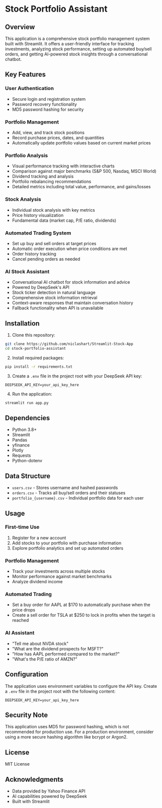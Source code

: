 # Stock Portfolio Assistant

## Overview
This application is a comprehensive stock portfolio management system built with Streamlit. It offers a user-friendly interface for tracking investments, analyzing stock performance, setting up automated buy/sell orders, and getting AI-powered stock insights through a conversational chatbot.

## Key Features

### User Authentication
- Secure login and registration system
- Password recovery functionality
- MD5 password hashing for security

### Portfolio Management
- Add, view, and track stock positions
- Record purchase prices, dates, and quantities
- Automatically update portfolio values based on current market prices

### Portfolio Analysis
- Visual performance tracking with interactive charts
- Comparison against major benchmarks (S&P 500, Nasdaq, MSCI World)
- Dividend tracking and analysis
- Portfolio rebalancing recommendations
- Detailed metrics including total value, performance, and gains/losses

### Stock Analysis
- Individual stock analysis with key metrics
- Price history visualization
- Fundamental data (market cap, P/E ratio, dividends)

### Automated Trading System
- Set up buy and sell orders at target prices
- Automatic order execution when price conditions are met
- Order history tracking
- Cancel pending orders as needed

### AI Stock Assistant
- Conversational AI chatbot for stock information and advice
- Powered by DeepSeek's API
- Stock ticker detection in natural language
- Comprehensive stock information retrieval
- Context-aware responses that maintain conversation history
- Fallback functionality when API is unavailable

## Installation

1. Clone this repository:
```bash
git clone https://github.com/niclashart/Streamlit-Stock-App
cd stock-portfolio-assistant
```

2. Install required packages:
```bash
pip install -r requirements.txt
```

3. Create a `.env` file in the project root with your DeepSeek API key:
```
DEEPSEEK_API_KEY=your_api_key_here
```

4. Run the application:
```bash
streamlit run app.py
```

## Dependencies

- Python 3.8+
- Streamlit
- Pandas
- yfinance
- Plotly
- Requests
- Python-dotenv

## Data Structure
- `users.csv` - Stores username and hashed passwords
- `orders.csv` - Tracks all buy/sell orders and their statuses
- `portfolio_{username}.csv` - Individual portfolio data for each user

## Usage

### First-time Use
1. Register for a new account
2. Add stocks to your portfolio with purchase information
3. Explore portfolio analytics and set up automated orders

### Portfolio Management
- Track your investments across multiple stocks
- Monitor performance against market benchmarks
- Analyze dividend income

### Automated Trading
- Set a buy order for AAPL at $170 to automatically purchase when the price drops
- Create a sell order for TSLA at $250 to lock in profits when the target is reached

### AI Assistant
- "Tell me about NVDA stock"
- "What are the dividend prospects for MSFT?"
- "How has AAPL performed compared to the market?"
- "What's the P/E ratio of AMZN?"

## Configuration

The application uses environment variables to configure the API key. Create a `.env` file in the project root with the following content:
```
DEEPSEEK_API_KEY=your_api_key_here
```

## Security Note

This application uses MD5 for password hashing, which is not recommended for production use. For a production environment, consider using a more secure hashing algorithm like bcrypt or Argon2.

## License

MIT License

## Acknowledgments

- Data provided by Yahoo Finance API
- AI capabilities powered by DeepSeek
- Built with Streamlit